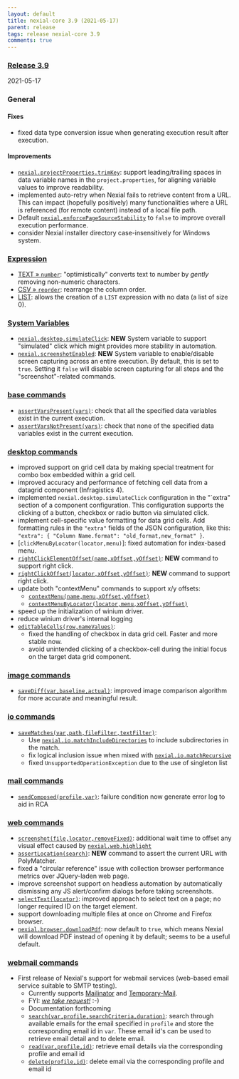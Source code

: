 ```yaml
---
layout: default
title: nexial-core 3.9 (2021-05-17)
parent: release
tags: release nexial-core 3.9
comments: true
---
```


### <a href="https://github.com/nexiality/nexial-core/releases/tag/nexial-core-v3.9_1163" class="external-link" target="_nexial_link">Release 3.9</a>
2021-05-17


### General
#### Fixes
- fixed data type conversion issue when generating execution result after execution.

#### Improvements
- [`nexial.projectProperties.trimKey`](../systemvars/index.html#nexial.projectProperties.trimKey): support 
  leading/trailing spaces in data variable names in the `project.properties`, for aligning variable values to improve 
  readability.
- implemented auto-retry when Nexial fails to retrieve content from a URL. This can impact (hopefully positively) many
  functionalities where a URL is referenced (for remote content) instead of a local file path.
- Default [`nexial.enforcePageSourceStability`](../systemvars/index.html#nexial.enforcePageSourceStability) to `false`
  to improve overall execution performance.
- consider Nexial installer directory case-insensitively for Windows system.


### [Expression](../expressions)
- [TEXT &raquo; `number`](../expressions/TEXTexpression#number): "optimistically" converts text to number by _gently_ 
  removing non-numeric characters.
- [CSV &raquo; `reorder`](../expressions/CSVexpression#reordercolumnnamesorindices): rearrange the column order.
- [LIST](../expressions/LISTexpression): allows the creation of a `LIST` expression with no data (a list of size 0).


### [System Variables](../systemvars)
- [`nexial.desktop.simulateClick`](../systemvars/index.html#nexial.desktop.simulateClick): **NEW** System variable to 
  support "simulated" click which might provides more stability in automation.
- [`nexial.screenshotEnabled`](../systemvars/index.html#nexial.screenshotEnabled): **NEW** System variable to 
  enable/disable screen capturing across an entire execution. By default, this is set to `true`. Setting it `false` will
  disable screen capturing for all steps and the "screenshot"-related commands.


### [base commands](../commands/base)
- [`assertVarsPresent(vars)`](../commands/base/assertVarsPresent(vars)): check that all the specified data variables 
  exist in the current execution.
- [`assertVarsNotPresent(vars)`](../commands/base/assertVarsNotPresent(vars)): check that none of the specified data 
  variables exist in the current execution.


### [desktop commands](../commands/desktop)
- improved support on grid cell data by making special treatment for combo box embedded within a grid cell.
- improved accuracy and performance of fetching cell data from a datagrid component (Infragistics 4).
- implemented `nexial.desktop.simulateClick` configuration in the "`extra" section of a component configuration. This
  configuration supports the clicking of a button, checkbox or radio button via simulated click.
- implement cell-specific value formatting for data grid cells. Add formatting rules in the `"extra"` fields of the 
  JSON configuration, like this: `"extra": { "Column Name.format": "old_format,new_format" }`.
- [`clickMenuByLocator(locator,menu)`]: fixed automation for index-based menu.
- [`rightClickElementOffset(name,xOffset,yOffset)`](../commands/desktop/rightClickElementOffset(name,xOffset,yOffset)): 
  **NEW** command to support right click.
- [`rightClickOffset(locator,xOffset,yOffset)`](../commands/desktop/rightClickOffset(locator,xOffset,yOffset)): 
  **NEW** command to support right click.
- update both "contextMenu" commands to support x/y offsets:
  - [`contextMenu(name,menu,xOffset,yOffset)`](../commands/desktop/contextMenu(name,menu,xOffset,yOffset))
  - [`contextMenuByLocator(locator,menu,xOffset,yOffset)`](../commands/desktop/contextMenuByLocator(locator,menu,xOffset,yOffset))
- speed up the initialization of winium driver.
- reduce winium driver's internal logging
- [`editTableCells(row,nameValues)`](../commands/desktop/editTableCells(row,nameValues)): 
  - fixed the handling of checkbox in data grid cell. Faster and more stable now.
  - avoid unintended clicking of a checkbox-cell during the initial focus on the target data grid component. 


### [image commands](../commands/image)
- [`saveDiff(var,baseline,actual)`](../commands/image/saveDiff(var,baseline,actual)): improved image comparison 
  algorithm for more accurate and meaningful result.


### [io commands](../commands/io)
- [`saveMatches(var,path,fileFilter,textFilter)`](../commands/io/saveMatches(var,path,fileFilter,textFilter)):
  - Use [`nexial.io.matchIncludeDirectories`](../systemvars/index.html#nexial.io.matchIncludeDirectories) to include
    subdirectories in the match.
  - fix logical inclusion issue when mixed with [`nexial.io.matchRecursive`](../systemvars/index.html#nexial.io.matchRecursive)
  - fixed `UnsupportedOperationException` due to the use of singleton list


### [mail commands](../commands/mail)
- [`sendComposed(profile,var)`](../commands/mail/sendComposed(profile,var)): failure condition now generate error log 
  to aid in RCA


### [web commands](../commands/web)
- [`screenshot(file,locator,removeFixed)`](../commands/web/screenshot(file,locator,removeFixed)): additional wait time 
  to offset any visual effect caused by [`nexial.web.highlight`](../systemvars/index.html#nexial.web.highlight)
- [`assertLocation(search)`](../commands/web/assertLocation(search)): **NEW** command to assert the current URL with 
  PolyMatcher.
- fixed a "circular reference" issue with collection browser performance metrics over JQuery-laden web page.
- improve screenshot support on headless automation by automatically dismissing any JS alert/confirm dialogs before 
  taking screenshots.
- [`selectText(locator)`](../commands/web/selectText(locator)): improved approach to select text on a page; no longer 
  required ID on the target element.
- support downloading multiple files at once on Chrome and Firefox browser.
- [`nexial.browser.downloadPdf`](../systemvars/index.html#nexial.browser.downloadPdf): now default to `true`, which 
  means Nexial will download PDF instead of opening it by default; seems to be a useful default.


### [webmail commands](../commands/webmail)
- First release of Nexial's support for webmail services (web-based email service suitable to SMTP testing). 
  - Currently supports [Mailinator](https://www.mailinator.com) and [Temporary-Mail](https://temporary-mail.net).
  - FYI: [_we take request!_](https://github.com/nexiality/nexial-core/issues/new?assignees=&labels=&template=feature_request.md) :-)
  - Documentation forthcoming
  - [`search(var,profile,searchCriteria,duration)`](../commands/webmail/search(var,profile,searchCriteria,duration)): 
    search through available emails for the email specified in `profile` and store the corresponding email id in `var`.
    These email id's can be used to retrieve email detail and to delete email.
  - [`read(var,profile,id)`](../commands/webmail/read(var,profile,id)): retrieve email details via the corresponding
    profile and email id
  - [`delete(profile,id)`](../commands/webmail/delete(profile,id)): delete email via the corresponding profile and email 
    id
